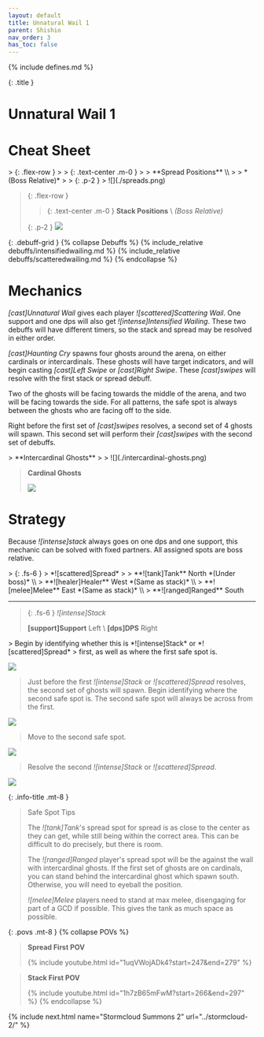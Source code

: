 ```yaml
---
layout: default
title: Unnatural Wail 1
parent: Shishio
nav_order: 3
has_toc: false
---
```


{% include defines.md %}

{: .title }
# Unnatural Wail 1

# Cheat Sheet

<div class="column-grid collapse-sm mb-8" markdown="1">
> {: .flex-row }
> > {: .text-center .m-0 }
> > **Spread Positions** \\
> > *(Boss Relative)*
>
> {: .p-2 }
> ![](./spreads.png)

> {: .flex-row }
> > {: .text-center .m-0 }
> > **Stack Positions** \\
> > *(Boss Relative)*
>
> {: .p-2 }
> ![](./stacks.png)
</div>

{: .debuff-grid }
{% collapse Debuffs %}
{% include_relative debuffs/intensifiedwailing.md %}
{% include_relative debuffs/scatteredwailing.md %}
{% endcollapse %}

# Mechanics

*[cast]Unnatural Wail* gives each player *![scattered]Scattering Wail*. One
support and one dps will also get *![intense]Intensified Wailing*. These two
debuffs will have different timers, so the stack and spread may be resolved in
either order.

*[cast]Haunting Cry* spawns four ghosts around the arena, on either cardinals
or intercardinals. These ghosts will have target indicators, and will begin
casting *[cast]Left Swipe* or *[cast]Right Swipe*. These *[cast]swipes* will
resolve with the first stack or spread debuff.

Two of the ghosts will be facing towards the middle of the arena, and two will
be facing towards the side. For all patterns, the safe spot is always between
the ghosts who are facing off to the side.

Right before the first set of *[cast]swipes* resolves, a second set of 4 ghosts
will spawn. This second set will perform their *[cast]swipes* with the second
set of debuffs.

<div class="column-grid" markdown="1">
> **Intercardinal Ghosts**
>
> ![](./intercardinal-ghosts.png)

> **Cardinal Ghosts**
>
> ![](./cardinal-ghosts.png)
</div>

# Strategy

Because *![intense]stack* always goes on one dps and one support, this mechanic
can be solved with fixed partners. All assigned spots are boss relative.

<div class="column-flex even mb-4 collapse-sm" markdown="1">
> {: .fs-6 }
> *![scattered]Spread*
>
> **![tank]Tank** North *(Under boss)* \\
> **![healer]Healer** West *(Same as stack)* \\
> **![melee]Melee** East *(Same as stack)* \\
> **![ranged]Ranged** South

-----

> {: .fs-6 }
> *![intense]Stack*
>
> **[support]Support** Left \\
> **[dps]DPS** Right
</div>

<div class="strats-grid" markdown="1">
> Begin by identifying whether this is *![intense]Stack* or *![scattered]Spread*
> first, as well as where the first safe spot is.

![](./timeline-1.png)

> Just before the first *![intense]Stack* or *![scattered]Spread* resolves, the
> second set of ghosts will spawn. Begin identifying where the second safe spot
> is. The second safe spot will always be across from the first.

![](./timeline-2.png)

> Move to the second safe spot.

![](./timeline-3.png)

> Resolve the second *![intense]Stack* or *![scattered]Spread*.

![](./timeline-4.png)
</div>

{: .info-title .mt-8 }
> Safe Spot Tips
>
> The *![tank]Tank*'s spread spot for spread is as close to the center as they
> can get, while still being within the correct area. This can be difficult to
> do precisely, but there is room.
>
> The *![ranged]Ranged* player's spread spot will be the against the wall with
> intercardinal ghosts. If the first set of ghosts are on cardinals, you can
> stand behind the intercardinal ghost which spawn south. Otherwise, you will
> need to eyeball the position.
>
> *![melee]Melee* players need to stand at max melee, disengaging for part of a
> GCD if possible. This gives the tank as much space as possible.

{: .povs .mt-8 }
{% collapse POVs %}
> **Spread First POV**
>
> {% include youtube.html id="1uqVWojADk4?start=247&end=279" %}

> **Stack First POV**
>
> {% include youtube.html id="1h7zB65mFwM?start=266&end=297" %}
{% endcollapse %}

{% include next.html name="Stormcloud Summons 2" url="../stormcloud-2/" %}
